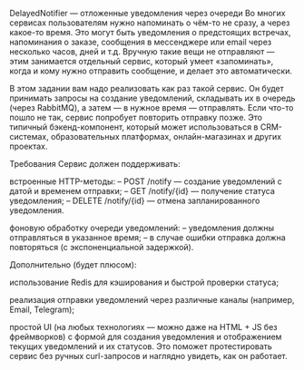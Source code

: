 DelayedNotifier — отложенные уведомления через очереди
Во многих сервисах пользователям нужно напоминать о чём-то не сразу, а через какое-то время. Это могут быть уведомления о предстоящих встречах, напоминания о заказе, сообщения в мессенджере или email через несколько часов, дней и т.д. Вручную такие вещи не отправляют — этим занимается отдельный сервис, который умеет «запоминать», когда и кому нужно отправить сообщение, и делает это автоматически.

В этом задании вам надо реализовать как раз такой сервис. Он будет принимать запросы на создание уведомлений, складывать их в очередь (через RabbitMQ), а затем — в нужное время — отправлять. Если что-то пошло не так, сервис попробует повторить отправку позже. Это типичный бэкенд-компонент, который может использоваться в CRM-системах, образовательных платформах, онлайн-магазинах и других проектах.

Требования
Cервис должен поддерживать:

встроенные HTTP-методы:
– POST /notify — создание уведомлений с датой и временем отправки;
– GET /notify/{id} — получение статуса уведомления;
– DELETE /notify/{id} — отмена запланированного уведомления.

фоновую обработку очереди уведомлений:
– уведомления должны отправляться в указанное время;
– в случае ошибки отправка должна повторяться (с экспоненциальной задержкой).

Дополнительно (будет плюсом):

использование Redis для кэширования и быстрой проверки статуса;

реализация отправки уведомлений через различные каналы (например, Email, Telegram);

простой UI (на любых технологиях — можно даже на HTML + JS без фреймворков) с формой для создания уведомления и отображением текущих уведомлений и их статусов. Это поможет протестировать сервис без ручных curl-запросов и наглядно увидеть, как он работает.
